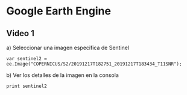 #  Google Earth Engine 
## Video 1
a) Seleccionar una imagen especifica de Sentinel
```
var sentinel2 = ee.Image("COPERNICUS/S2/20191217T182751_20191217T183434_T11SNR");
```
b) Ver los detalles de la imagen en la consola
```
print sentinel2
```
